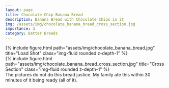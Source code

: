 ```yaml
---
layout: page
title: Chocolate Chip Banana Bread
description: Banana Bread with Chocolate Chips in it
img: /assets/img/chocolate_banana_bread_cross_section.jpg
importance: 3
category: Batter Breads
---
```

<div class="row">
    <div class="col-sm mt-3 mt-md-0">
        {% include figure.html path="assets/img/chocolate_banana_bread.jpg" title="Load Shot" class="img-fluid rounded z-depth-1" %}
    </div>
</div>
<div class="row">
    <div class="col-sm mt-3 mt-md-0">
        {% include figure.html path="assets/img/chocolate_banana_bread_cross_section.jpg" title="Cross Section" class="img-fluid rounded z-depth-1" %}
    </div>
</div>
<div class="caption">
    The pictures do not do this bread justice. My family ate this within 30 minutes of it being ready (all of it).
</div>
